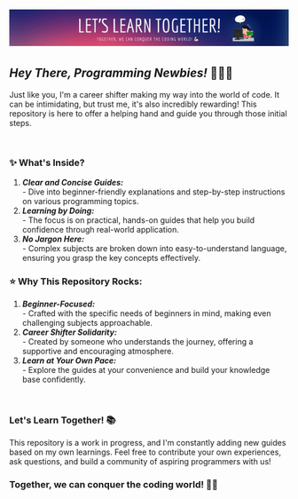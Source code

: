 <h1 align="center"> <img src="https://github.com/StyledByShiera/Front-End-Public/blob/main/GIF/GitHub%20Obsidian%20README%20GIF%201.gif?raw=true" /> </h1>

<h2 align="left"><i>Hey There, Programming Newbies!</i> 👩🏻‍💻</h2>

<p align=“left”>Just like you, I'm a career shifter making my way into the world of code. It can be intimidating, but trust me, it's also incredibly rewarding! This repository is here to offer a helping hand and guide you through those initial steps.</p>

<br>

<h3 align=“left”>✨ What's Inside?</h3>
<ol>
<li><b><i>Clear and Concise Guides:</b></i></li>
- Dive into beginner-friendly explanations and step-by-step instructions on various programming topics.

<li><b><i>Learning by Doing:</b></i></li>
- The focus is on practical, hands-on guides that help you build confidence through real-world application. 

<li><b><i>No Jargon Here:</b></i></li>
- Complex subjects are broken down into easy-to-understand language, ensuring you grasp the key concepts effectively.
</ol>

<h3 align=“left”>⭐ Why This Repository Rocks:</h3>
<ol>
<li><b><i>Beginner-Focused:</b></i></li>
- Crafted with the specific needs of beginners in mind, making even challenging subjects approachable. 

<li><b><i>Career Shifter Solidarity:</b></i></li>
- Created by someone who understands the journey, offering a supportive and encouraging atmosphere. 

<li><b><i>Learn at Your Own Pace:</b></i></li>
- Explore the guides at your convenience and build your knowledge base confidently.
</ol>

<br>

<h3>Let's Learn Together! 📚</h3>

This repository is a work in progress, and I'm constantly adding new guides based on my own learnings. Feel free to contribute your own experiences, ask questions, and build a community of aspiring programmers with us!

<h3>Together, we can conquer the coding world! 💪🏻</h3>